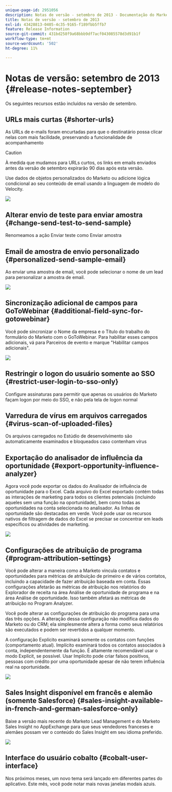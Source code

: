 ```yaml
---
unique-page-id: 2951056
description: Notas de versão - setembro de 2013 - Documentação do Marketo - Documentação do produto
title: Notas de versão - setembro de 2013
exl-id: 43428813-0405-4c35-9165-f189fbb5ffb7
feature: Release Information
source-git-commit: 431bd258f9a68bbb9df7acf043085578d3d91b1f
workflow-type: tm+mt
source-wordcount: '502'
ht-degree: 11%

---
```


# Notas de versão: setembro de 2013 {#release-notes-september}

Os seguintes recursos estão incluídos na versão de setembro.

## URLs mais curtas {#shorter-urls}

As URLs de e-mails foram encurtadas para que o destinatário possa clicar nelas com mais facilidade, preservando a funcionalidade de acompanhamento

>[!CAUTION]
>
>À medida que mudamos para URLs curtos, os links em emails enviados antes da versão de setembro expirarão 90 dias após esta versão.

Use dados de objetos personalizados do Marketo ou adicione lógica condicional ao seu conteúdo de email usando a linguagem de modelo do Velocity.

![](assets/image2014-9-22-17-3a10-3a56.png)

## Alterar envio de teste para enviar amostra {#change-send-test-to-send-sample}

Renomeamos a ação Enviar teste como Enviar amostra

## Email de amostra de envio personalizado {#personalized-send-sample-email}

Ao enviar uma amostra de email, você pode selecionar o nome de um lead para personalizar a amostra de email.

![](assets/image2014-9-22-17-3a11-3a22.png)

## Sincronização adicional de campos para GoToWebinar {#additional-field-sync-for-gotowebinar}

Você pode sincronizar o Nome da empresa e o Título do trabalho do formulário do Marketo com o GoToWebinar. Para habilitar esses campos adicionais, vá para Parceiros de evento e marque &quot;Habilitar campos adicionais&quot;.

![](assets/image2014-9-22-17-3a11-3a53.png)

## Restringir o logon do usuário somente ao SSO {#restrict-user-login-to-sso-only}

Configure assinaturas para permitir que apenas os usuários do Marketo façam logon por meio do SSO, e não pela tela de logon normal

## Varredura de vírus em arquivos carregados {#virus-scan-of-uploaded-files}

Os arquivos carregados no Estúdio de desenvolvimento são automaticamente examinados e bloqueados caso contenham vírus

## Exportação do analisador de influência da oportunidade {#export-opportunity-influence-analyzer}

Agora você pode exportar os dados do Analisador de influência de oportunidade para o Excel. Cada arquivo do Excel exportado contém todas as interações de marketing para todos os clientes potenciais (incluindo aqueles sem uma função na oportunidade), bem como todas as oportunidades na conta selecionada no analisador. As linhas de oportunidade são destacadas em verde. Você pode usar os recursos nativos de filtragem de dados do Excel se precisar se concentrar em leads específicos ou atividades de marketing.

![](assets/image2014-9-22-17-3a12-3a23.png)

## Configurações de atribuição de programa {#program-attribution-settings}

Você pode alterar a maneira como a Marketo vincula contatos e oportunidades para métricas de atribuição de primeiro e de vários contatos, incluindo a capacidade de fazer atribuição baseada em conta. Essas configurações afetarão as métricas de atribuição nos relatórios do Explorador de receita na área Análise de oportunidade de programa e na área Análise de oportunidade. Isso também afetará as métricas de atribuição no Program Analyzer.

Você pode alterar as configurações de atribuição do programa para uma das três opções. A alteração dessa configuração não modifica dados do Marketo ou do CRM; ela simplesmente altera a forma como seus relatórios são executados e podem ser revertidos a qualquer momento.

A configuração Explícito examinará somente os contatos com funções (comportamento atual). Implícito examinará todos os contatos associados à conta, independentemente da função. É altamente recomendável usar o modo Explicit, se possível. Usar Implícito pode criar falsos positivos, pessoas com crédito por uma oportunidade apesar de não terem influência real na oportunidade.

![](assets/image2014-9-22-17-3a12-3a43.png)

## Sales Insight disponível em francês e alemão (somente Salesforce) {#sales-insight-available-in-french-and-german-salesforce-only}

Baixe a versão mais recente do Marketo Lead Management e do Marketo Sales Insight no AppExchange para que seus vendedores franceses e alemães possam ver o conteúdo do Sales Insight em seu idioma preferido.

![](assets/image2014-9-22-17-3a13-3a12.png)

## Interface do usuário cobalto {#cobalt-user-interface}

Nos próximos meses, um novo tema será lançado em diferentes partes do aplicativo. Este mês, você pode notar mais novas janelas modais azuis.
